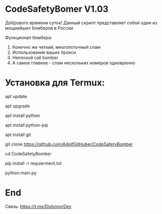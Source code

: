 
# CodeSafetyBomer V1.03

Добрового времени суток!
Данный скрипт представляет собой один из мощнейших бомберов в России

Функционал бомбера:
1. Конечно же четкий, многопоточный спам
2. Использование ваших прокси
3. Неплохой call bomber 
4. А самое главное - спам нескольких номеров одновренно

# Установка для Termux:

apt update

apt upgrade

apt install python

apt install python-pip

apt install git

git clone https://github.com/AdolfGitHuber/CodeSafetyBomber

cd CodeSafetyBomber

pip install -r requierment.txt

python main.py

# End

Связь: https://t.me/DishonorDev

